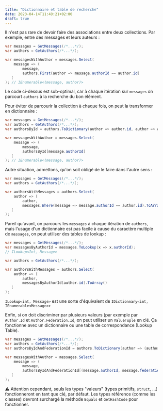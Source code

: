 ```yaml
---
title: "Dictionnaire et table de recherche"
date: 2023-04-14T11:40:21+02:00
draft: true
---
```


Il n'est pas rare de devoir faire des associations entre deux collections.
Par exemple, entre des messages et leurs auteurs : 
```csharp
var messages = GetMessages(/*...*/);
var authors = GetAuthors(/*...*/);

var messagesWithAuthor = messages.Select(
    message => (
        message, 
        authors.First(author => message.authorId == author.id)
   )
); // IEnumerable<(message, author)>
```
Le code ci-dessus est sub-optimal, car à chaque itération sur `messages` on parcourt `authors` à la recherche du bon élément.

Pour éviter de parcourir la collection à chaque fois, on peut la transformer en dictionnaire :
```csharp
var messages = GetMessages(/*...*/);
var authors = GetAuthors(/*...*/);
var authorsById = authors.ToDictionary(author => author.id, author => author);

var messagesWithAuthor = messages.Select(
    message => (
        message,
        authorsById[message.authorId]
   )
); // IEnumerable<(message, author)>
```

Autre situation, admettons, qu'on soit obligé de le faire dans l'autre sens :
```csharp
var messages = GetMessages(/*...*/);
var authors = GetAuthors(/*...*/);

var authorsWithMessages = authors.Select(
    author => (
        author,
        messages.Where(message => message.authorId == author.id).ToArray()
   )
);
```
Pareil qu'avant, on parcours les `messages` à chaque itération de `authors`, mais l'usage d'un dictionnaire est pas facile à cause du caractère multiple de `messages`, on peut utiliser des tables de lookup :
```csharp
var messages = GetMessages(/*...*/);
var messagesByAuthorId = messages.ToLookup(x => x.authorId);
// ILookup<Int, Message>

var authors = GetAuthors(/*...*/);

var authorsWithMessages = authors.Select(
    author => (
        author,
        messagesByAuthorId[author.id].ToArray()
   )
);
```
`ILookup<int, Message>` est une sorte  d'équivalent de `IDictionnary<int, IEnumerable<Message>>`


Enfin, si on doit discriminer par plusieurs valeurs (par exemple par `Author.Id` et `Author.Federation.Id`, on peut utiliser un `ValueTuple` en clé. 
Ça fonctionne avec un dictionnaire ou une table de correspondance (Lookup Table).

```csharp
var messages = GetMessages(/*...*/);
var authors = GetAuthors(/*...*/);
var authorsByIdAndFederationId = authors.ToDictionary(author => (author.id, author.federation.id), author => author);

var messagesWithAuthor = messages.Select(
    message => (
        message,
        authorsByIdAndFederationId[(message.authorId, message.federationId)]
   )
);
```

:warning: Attention cependant, seuls les types "valeurs"  (types primitifs, `struct`, ...)  fonctionneront en tant que clé, par défaut.
Les types référence (comme les classes) devront surchargé la méthode `Equals` et `GetHashCode` pour fonctionner.